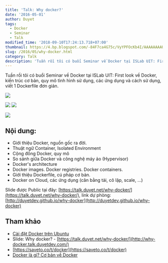 ```yaml
---
title: 'Talk: Why docker?'
date: '2016-05-01'
author: Duyet
tags:
  - Docker
  - Seminar
  - Talk
modified_time: '2018-09-10T17:24:13.718+07:00'
thumbnail: https://4.bp.blogspot.com/-84F7ca4G75c/VyYPFOcKb4I/AAAAAAAAULU/J4g0-i0v5K4s1vK2432PQsnsZ1qFB8MKACLcB/s1600/Screenshot%2Bfrom%2B2016-05-01%2B21-13-19.png
slug: /2016/05/why-docker.html
category: Talk
description: 'Tuần rồi tôi có buổi Seminar về Docker tại ISLab UIT: First look về Docker, kiến trúc cơ bản, quy mô tình hình sử dụng, các ứng dụng và cách sử dụng, viết 1 Dockerfile đơn giản.'
---
```


Tuần rồi tôi có buổi Seminar về Docker tại ISLab UIT: First look về Docker, kiến trúc cơ bản, quy mô tình hình sử dụng, các ứng dụng và cách sử dụng, viết 1 Dockerfile đơn giản.

[![](https://4.bp.blogspot.com/-84F7ca4G75c/VyYPFOcKb4I/AAAAAAAAULU/J4g0-i0v5K4s1vK2432PQsnsZ1qFB8MKACLcB/s400/Screenshot%2Bfrom%2B2016-05-01%2B21-13-19.png)](http://why-docker.talk.duyetdev.com/)

![](https://2.bp.blogspot.com/-H9zTIzmACx0/VyYP5FITwJI/AAAAAAAAUMg/iJkklDffshYlyk31EoHBuxTyBFnWMBJ8QCLcB/s320/13055740_578007822364586_6467164471271838679_o.jpg) ![](https://1.bp.blogspot.com/-FMjupqHNAgs/VyYQi79nljI/AAAAAAAAUNg/P-c6EgFe4yE3lA-4JLF-c4Vs1Bq-2Mr8wCLcB/s400/Screenshot%2Bfrom%2B2016-05-01%2B21-18-27.png)

![](https://4.bp.blogspot.com/-ULipw3Y-7kc/VyYQiwVPMdI/AAAAAAAAUNk/EPX4IhrT84Uw1MJvDGgpE2DVhb-2ZsknACLcB/s400/Screenshot%2Bfrom%2B2016-05-01%2B21-18-42.png)

## Nội dung:

- Giới thiệu Docker, nguồn gốc ra đời.
- Thuật ngữ Container, Isolated Environment
- Cộng đồng Docker, quy mô
- So sánh giữa Docker và công nghệ máy ảo (Hypervisor)
- Docker's architecture
- Docker images. Docker registries. Docker containers.
- Giới thiệu Dockerfile, cú pháp cơ bản.
- Docker on Cloud, các ứng dụng (cân bằng tải, cô lập, scale, ...)

Slide được Public tại đây: [https://talk.duyet.net/why-docker/](https://talk.duyet.net/why-docker/), link dự phòng: [http://duyetdev.github.io/why-docker](http://duyetdev.github.io/why-docker)

## Tham khảo

- [Cài đặt Docker trên Ubuntu](https://blog.duyet.net/2016/05/cai-dat-docker-tren-ubuntu.html)
- Slide: Why docker? - [https://talk.duyet.net/why-docker/](http://why-docker.talk.duyetdev.com/)
- [https://saveto.co/t/docker](https://saveto.co/t/docker)
- [Docker là gì? Cơ bản về Docker](https://blog.duyet.net/2015/12/docker-la-gi-co-ban-ve-docker.html#.VyYMd4N94_M)
